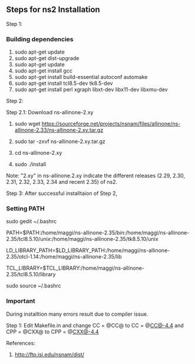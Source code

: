 ## Steps for ns2 Installation

Step 1:

### Building dependencies
1. sudo apt-get update
2. sudo apt-get dist-upgrade
3. sudo apt-get update
4. sudo apt-get install gcc
5. sudo apt-get install build-essential autoconf automake
6. sudo apt-get install tcl8.5-dev tk8.5-dev
7. sudo apt-get install perl xgraph libxt-dev libx11-dev libxmu-dev

Step 2:

Step 2.1: Download ns-allinone-2.xy

1. sudo wget https://sourceforge.net/projects/nsnam/files/allinone/ns-allinone-2.33/ns-allinone-2.xy.tar.gz

2. sudo tar -zxvf ns-allinone-2.xy.tar.gz
3. cd ns-allinone-2.xy
4. sudo ./install

Note: "2.xy" in ns-allinone.2.xy indicate the different releases (2.29, 2.30, 2.31, 2.32, 2.33, 2.34 and recent 2.35) of ns2.

Step 3: After successful installtaion of Step 2,

### Setting PATH

sudo gedit ~/.bashrc

PATH=$PATH:/home/maggi/ns-allinone-2.35/bin:/home/maggi/ns-allinone-2.35/tcl8.5.10/unix:/home/maggi/ns-allinone-2.35/tk8.5.10/unix

LD_LIBRARY_PATH=$LD_LIBRARY_PATH:/home/maggi/ns-allinone-2.35/otcl-1.14:/home/maggi/ns-allinone-2.35/lib

TCL_LIBRARY=$TCL_LIBRARY:/home/maggi/ns-allinone-2.35/tcl8.5.10/library

sudo source ~/.bashrc

### Important 

During installtion many errors result due to compiler issue.

Step 1: Edit Makefile.in and change CC = @CC@ to CC = @CC@-4.4 and CPP = @CXX@ to CPP = @CXX@-4.4

References:

1. http://ftp.isi.edu/nsnam/dist/
